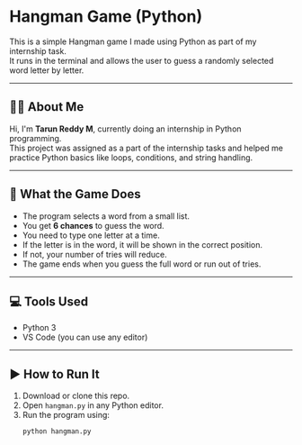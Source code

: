 # Hangman Game (Python)

This is a simple Hangman game I made using Python as part of my internship task.  
It runs in the terminal and allows the user to guess a randomly selected word letter by letter.

---

## 👨‍💻 About Me

Hi, I'm **Tarun Reddy M**, currently doing an internship in Python programming.  
This project was assigned as a part of the internship tasks and helped me practice Python basics like loops, conditions, and string handling.

---

## 📌 What the Game Does

- The program selects a word from a small list.
- You get **6 chances** to guess the word.
- You need to type one letter at a time.
- If the letter is in the word, it will be shown in the correct position.
- If not, your number of tries will reduce.
- The game ends when you guess the full word or run out of tries.

---

## 💻 Tools Used

- Python 3
- VS Code (you can use any editor)

---

## ▶️ How to Run It

1. Download or clone this repo.
2. Open `hangman.py` in any Python editor.
3. Run the program using:
   ```bash
   python hangman.py
